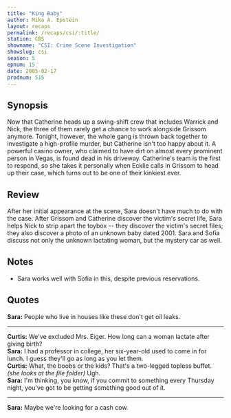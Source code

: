 ```yaml
---
title: "King Baby"
author: Mika A. Epstein
layout: recaps
permalink: /recaps/csi/:title/
station: CBS
showname: "CSI: Crime Scene Investigation"
showslug: csi
season: 5
epnum: 15
date: 2005-02-17
prodnum: 515
---
```


## Synopsis

Now that Catherine heads up a swing-shift crew that includes Warrick and Nick, the three of them rarely get a chance to work alongside Grissom anymore. Tonight, however, the whole gang is thrown back together to investigate a high-profile murder, but Catherine isn't too happy about it. A powerful casino owner, who claimed to have dirt on almost every prominent person in Vegas, is found dead in his driveway. Catherine's team is the first to respond, so she takes it personally when Ecklie calls in Grissom to head up their case, which turns out to be one of their kinkiest ever.

## Review

After her initial appearance at the scene, Sara doesn't have much to do with the case. After Grissom and Catherine discover the victim's secret life, Sara helps Nick to strip apart the toybox -- they discover the victim's secret files; they also discover a photo of an unknown baby dated 2001. Sara and Sofia discuss not only the unknown lactating woman, but the mystery car as well.

## Notes

* Sara works well with Sofia in this, despite previous reservations.

## Quotes

**Sara:** People who live in houses like these don't get oil leaks.

- - -

**Curtis:** We've excluded Mrs. Eiger. How long can a woman lactate after giving birth?\
**Sara:** I had a professor in college, her six-year-old used to come in for lunch. I guess they'll go as long as you let them.\
**Curtis:** What, the boobs or the kids? That's a two-legged topless buffet. _(she looks at the file folder)_ Ugh.\
**Sara:** I'm thinking, you know, if you commit to something every Thursday night, you've got to be getting something good out of it.

- - -

**Sara:** Maybe we're looking for a cash cow.

